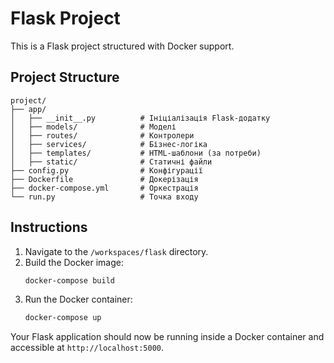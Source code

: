 # Flask Project

This is a Flask project structured with Docker support.

## Project Structure

```
project/
├── app/
│   ├── __init__.py          # Ініціалізація Flask-додатку
│   ├── models/              # Моделі
│   ├── routes/              # Контролери
│   ├── services/            # Бізнес-логіка
│   ├── templates/           # HTML-шаблони (за потреби)
│   ├── static/              # Статичні файли
├── config.py                # Конфігурації
├── Dockerfile               # Докерізація
├── docker-compose.yml       # Оркестрація
└── run.py                   # Точка входу
```

## Instructions

1. Navigate to the `/workspaces/flask` directory.
2. Build the Docker image:
   ```sh
   docker-compose build
   ```
3. Run the Docker container:
   ```sh
   docker-compose up
   ```

Your Flask application should now be running inside a Docker container and accessible at `http://localhost:5000`.
